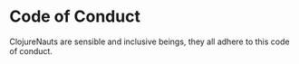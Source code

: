 # Code of Conduct

ClojureNauts are sensible and inclusive beings, they all adhere to this code of conduct.
